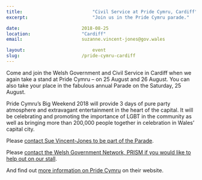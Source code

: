 ```yaml
---
title:  						"Civil Service at Pride Cymru, Cardiff"
excerpt:	  					"Join us in the Pride Cymru parade."

date:	 					2018-08-25
location: 					"Cardiff"
email: 						suzanne.vincent-jones@gov.wales

layout: 						event
slug:						/pride-cymru-cardiff
---
```


Come and join the Welsh Government and Civil Service in Cardiff when we again take a stand at Pride Cymru – on 25 August and 26 August. You can also take your place in the fabulous annual Parade on the Saturday, 25 August.

Pride Cymru’s Big Weekend 2018 will provide 3 days of pure party atmosphere and extravagant entertainment in the heart of the capital. It will be celebrating  and promoting the importance of LGBT in the community as well as bringing more than 200,000 people together in celebration in Wales’ capital city.

Please [contact Sue Vincent-Jones to be part of the Parade](mailto:suzanne.vincent-jones@gov.wales).

Please [contact the Welsh Government Network, PRISM if you would like to help out on our stall](mailto:prism@gov.wales).

And find out [more information on Pride Cymru](http://www.pridecymru.co.uk/events/event/pride-cymrus-big-weekend/) on their website.